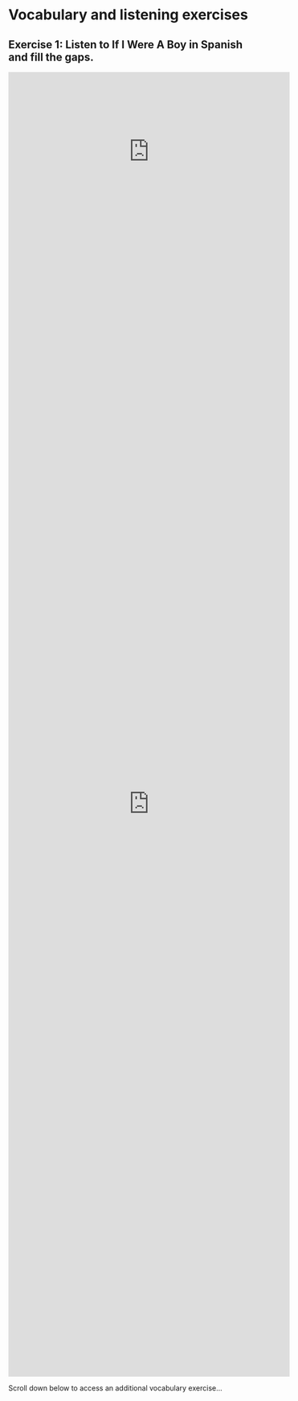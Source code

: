 <h1>Vocabulary and listening exercises</h1>
<h2>Exercise 1: Listen to If I Were A Boy in Spanish and fill the gaps.</h2>

<iframe width="560" height="315" src="https://www.youtube.com/embed/reNbbLSwRlE" frameborder="0" allow="accelerometer; autoplay; encrypted-media; gyroscope; picture-in-picture" allowfullscreen></iframe>

<iframe src="https://h5p.org/h5p/embed/345734" width="560" height="2279" frameborder="0" allowfullscreen="allowfullscreen"></iframe>

Scroll down below to access an additional vocabulary exercise...

